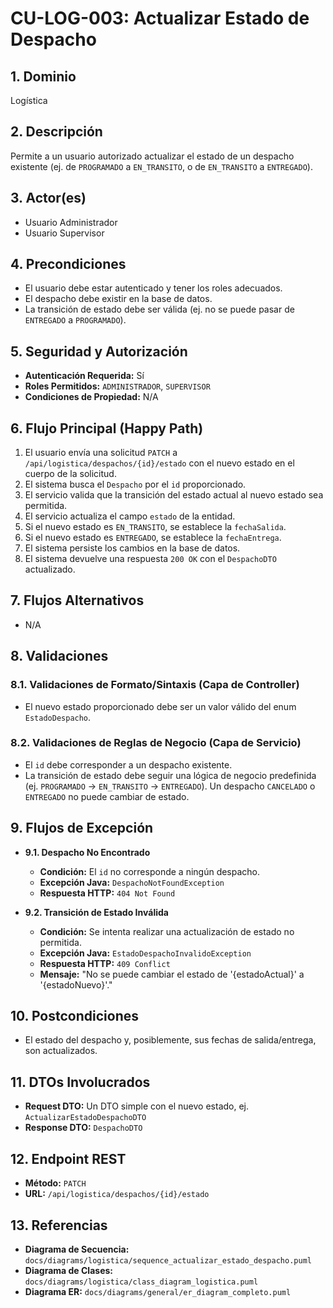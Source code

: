 # CU-LOG-003: Actualizar Estado de Despacho

## 1. Dominio
Logística

## 2. Descripción
Permite a un usuario autorizado actualizar el estado de un despacho existente (ej. de `PROGRAMADO` a `EN_TRANSITO`, o de `EN_TRANSITO` a `ENTREGADO`).

## 3. Actor(es)
*   Usuario Administrador
*   Usuario Supervisor

## 4. Precondiciones
*   El usuario debe estar autenticado y tener los roles adecuados.
*   El despacho debe existir en la base de datos.
*   La transición de estado debe ser válida (ej. no se puede pasar de `ENTREGADO` a `PROGRAMADO`).

## 5. Seguridad y Autorización
*   **Autenticación Requerida:** Sí
*   **Roles Permitidos:** `ADMINISTRADOR`, `SUPERVISOR`
*   **Condiciones de Propiedad:** N/A

## 6. Flujo Principal (Happy Path)
1.  El usuario envía una solicitud `PATCH` a `/api/logistica/despachos/{id}/estado` con el nuevo estado en el cuerpo de la solicitud.
2.  El sistema busca el `Despacho` por el `id` proporcionado.
3.  El servicio valida que la transición del estado actual al nuevo estado sea permitida.
4.  El servicio actualiza el campo `estado` de la entidad.
5.  Si el nuevo estado es `EN_TRANSITO`, se establece la `fechaSalida`.
6.  Si el nuevo estado es `ENTREGADO`, se establece la `fechaEntrega`.
7.  El sistema persiste los cambios en la base de datos.
8.  El sistema devuelve una respuesta `200 OK` con el `DespachoDTO` actualizado.

## 7. Flujos Alternativos
*   N/A

## 8. Validaciones

### 8.1. Validaciones de Formato/Sintaxis (Capa de Controller)
*   El nuevo estado proporcionado debe ser un valor válido del enum `EstadoDespacho`.

### 8.2. Validaciones de Reglas de Negocio (Capa de Servicio)
*   El `id` debe corresponder a un despacho existente.
*   La transición de estado debe seguir una lógica de negocio predefinida (ej. `PROGRAMADO` -> `EN_TRANSITO` -> `ENTREGADO`). Un despacho `CANCELADO` o `ENTREGADO` no puede cambiar de estado.

## 9. Flujos de Excepción

*   **9.1. Despacho No Encontrado**
    *   **Condición:** El `id` no corresponde a ningún despacho.
    *   **Excepción Java:** `DespachoNotFoundException`
    *   **Respuesta HTTP:** `404 Not Found`

*   **9.2. Transición de Estado Inválida**
    *   **Condición:** Se intenta realizar una actualización de estado no permitida.
    *   **Excepción Java:** `EstadoDespachoInvalidoException`
    *   **Respuesta HTTP:** `409 Conflict`
    *   **Mensaje:** "No se puede cambiar el estado de '{estadoActual}' a '{estadoNuevo}'."

## 10. Postcondiciones
*   El estado del despacho y, posiblemente, sus fechas de salida/entrega, son actualizados.

## 11. DTOs Involucrados
*   **Request DTO:** Un DTO simple con el nuevo estado, ej. `ActualizarEstadoDespachoDTO`
*   **Response DTO:** `DespachoDTO`

## 12. Endpoint REST
*   **Método:** `PATCH`
*   **URL:** `/api/logistica/despachos/{id}/estado`

## 13. Referencias
*   **Diagrama de Secuencia:** `docs/diagrams/logistica/sequence_actualizar_estado_despacho.puml`
*   **Diagrama de Clases:** `docs/diagrams/logistica/class_diagram_logistica.puml`
*   **Diagrama ER:** `docs/diagrams/general/er_diagram_completo.puml`
